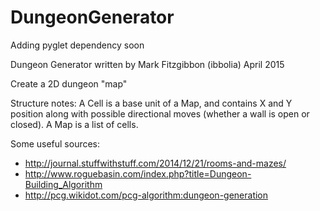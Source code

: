 # DungeonGenerator

Adding pyglet dependency soon

Dungeon Generator
written by Mark Fitzgibbon (ibbolia) 
April 2015

Create a 2D dungeon "map"

Structure notes:
A Cell is a base unit of a Map, and contains X and Y position along with possible directional moves (whether a wall is open or closed).
A Map is a list of cells.  

	
Some useful sources:
 * http://journal.stuffwithstuff.com/2014/12/21/rooms-and-mazes/
 * http://www.roguebasin.com/index.php?title=Dungeon-Building_Algorithm
 * http://pcg.wikidot.com/pcg-algorithm:dungeon-generation
 
